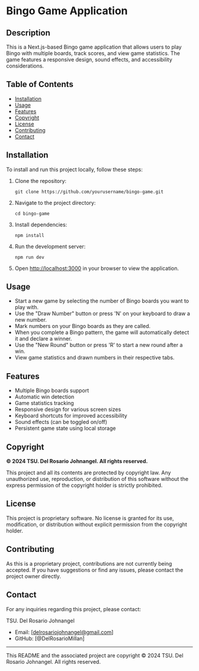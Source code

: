 # Bingo Game Application

## Description

This is a Next.js-based Bingo game application that allows users to play Bingo with multiple boards, track scores, and view game statistics. The game features a responsive design, sound effects, and accessibility considerations.

## Table of Contents

- [Installation](#installation)
- [Usage](#usage)
- [Features](#features)
- [Copyright](#copyright)
- [License](#license)
- [Contributing](#contributing)
- [Contact](#contact)

## Installation

To install and run this project locally, follow these steps:

1. Clone the repository:

   ```
   git clone https://github.com/yourusername/bingo-game.git
   ```

2. Navigate to the project directory:

   ```
   cd bingo-game
   ```

3. Install dependencies:

   ```
   npm install
   ```

4. Run the development server:

   ```
   npm run dev
   ```

5. Open [http://localhost:3000](http://localhost:3000) in your browser to view the application.

## Usage

- Start a new game by selecting the number of Bingo boards you want to play with.
- Use the "Draw Number" button or press 'N' on your keyboard to draw a new number.
- Mark numbers on your Bingo boards as they are called.
- When you complete a Bingo pattern, the game will automatically detect it and declare a winner.
- Use the "New Round" button or press 'R' to start a new round after a win.
- View game statistics and drawn numbers in their respective tabs.

## Features

- Multiple Bingo boards support
- Automatic win detection
- Game statistics tracking
- Responsive design for various screen sizes
- Keyboard shortcuts for improved accessibility
- Sound effects (can be toggled on/off)
- Persistent game state using local storage

## Copyright

**© 2024 TSU. Del Rosario Johnangel. All rights reserved.**

This project and all its contents are protected by copyright law. Any unauthorized use, reproduction, or distribution of this software without the express permission of the copyright holder is strictly prohibited.

## License

This project is proprietary software. No license is granted for its use, modification, or distribution without explicit permission from the copyright holder.

## Contributing

As this is a proprietary project, contributions are not currently being accepted. If you have suggestions or find any issues, please contact the project owner directly.

## Contact

For any inquiries regarding this project, please contact:

TSU. Del Rosario Johnangel

- Email: [delrosariojohnangel@gmail.com]
- GitHub: [@DelRosarioMillan]

---

This README and the associated project are copyright © 2024 TSU. Del Rosario Johnangel. All rights reserved.

```

```
